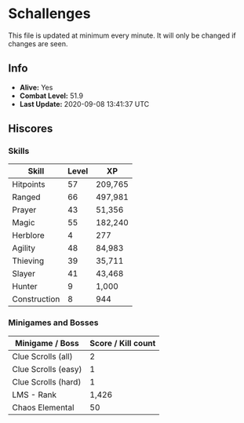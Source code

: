 # Schallenges

This file is updated at minimum every minute. It will only be changed if changes are seen.

## Info

 - **Alive:** Yes
 - **Combat Level:** 51.9
 - **Last Update:** 2020-09-08 13:41:37 UTC

## Hiscores

### Skills

| Skill | Level | XP |
|--|--|--|
| Hitpoints | 57 | 209,765 |
| Ranged | 66 | 497,981 |
| Prayer | 43 | 51,356 |
| Magic | 55 | 182,240 |
| Herblore | 4 | 277 |
| Agility | 48 | 84,983 |
| Thieving | 39 | 35,711 |
| Slayer | 41 | 43,468 |
| Hunter | 9 | 1,000 |
| Construction | 8 | 944 |

### Minigames and Bosses

| Minigame / Boss | Score / Kill count |
|--|--|
| Clue Scrolls (all) | 2 |
| Clue Scrolls (easy) | 1 |
| Clue Scrolls (hard) | 1 |
| LMS - Rank | 1,426 |
| Chaos Elemental | 50 |
